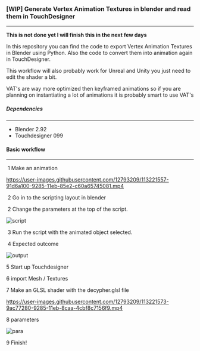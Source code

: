 ### [WIP] Generate Vertex Animation Textures in blender and read them in TouchDesigner

-----------

**This is not done yet I will finish this in the next few days**

In this repository you can find the code to export Vertex Animation Textures in Blender using Python. Also the code to convert them into animation again in TouchDesigner. 

This workflow will also probably work for Unreal and Unity you just need to edit the shader a bit.

VAT's are way more optimized then keyframed animations so if you are planning on instantiating a lot of animations it is probably smart to use VAT's

##### Dependencies

---

* Blender 2.92
* Touchdesigner 099

#### Basic workflow

---

​	1 Make an animation

https://user-images.githubusercontent.com/12793209/113221557-91d6a100-9285-11eb-85e2-c60a65745081.mp4

​	2 Go in to the scripting layout in blender

​	2 Change the parameters at the top of the script.

![script](https://i.imgur.com/zKsl5sz.png)

​	3 Run the script with the animated object selected.

​	4 Expected outcome

![output](https://i.imgur.com/tzpKmxJ.png)

5 Start up Touchdesigner

6 import Mesh / Textures

7 Make an GLSL shader with the decypher.glsl file

https://user-images.githubusercontent.com/12793209/113221573-9ac77280-9285-11eb-8caa-4cbf8c7156f9.mp4

8 parameters

![para](https://i.imgur.com/L7dDYmD.png)

9 Finish!





